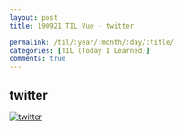 ```yaml
---
layout: post
title: 190921 TIL Vue - twitter

permalink: /til/:year/:month/:day/:title/
categories: [TIL (Today I Learned)]
comments: true
---
```


## **twitter**

[![twitter](http://img.youtube.com/vi/JnEH9tYLxLk/0.jpg)](http://www.youtube.com/watch?v=JnEH9tYLxLk "twitter")
